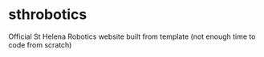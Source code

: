 # sthrobotics
Official St Helena Robotics website built from template (not enough time to code from scratch)
